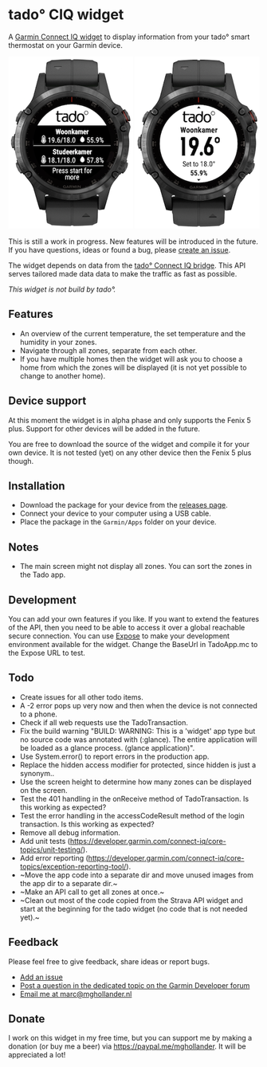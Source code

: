 # tado° CIQ widget

A [Garmin Connect IQ widget](https://developer.garmin.com/connect-iq/overview/)
to display information from your tado° smart thermostat on your Garmin
device.

![tado CIQ widget example 1](assets/screenshots/tado-ciq-widget-1.png "tado CIQ widget example 1") ![tado CIQ widget example 2](assets/screenshots/tado-ciq-widget-2.png "tado CIQ widget example 2")

This is still a work in progress. New features will be introduced in the future.
If you have questions, ideas or found a bug, please
[create an issue](https://github.com/MGHollander/tado-ciq-widget/issues/new/choose).

The widget depends on data from the
[tado° Connect IQ bridge](https://github.com/MGHollander/tado-ciq-bridge).
This API serves tailored made data data to make the traffic as fast as possible.

*This widget is not build by tado°.*

## Features

- An overview of the current temperature, the set temperature and the humidity
  in your zones.
- Navigate through all zones, separate from each other.
- If you have multiple homes then the widget will ask you to choose a home from
  which the zones will be displayed (it is not yet possible to change to
  another home).

## Device support

At this moment the widget is in alpha phase and only supports the Fenix 5 plus.
Support for other devices will be added  in the future.

You are free to download the source of the widget and compile it for your own
device. It is not tested (yet) on any other device then the Fenix 5 plus though.

## Installation

- Download the package for your device from the
  [releases page](https://github.com/MGHollander/tado-ciq-widget/releases).
- Connect your device to your computer using a USB cable.
- Place the package in the `Garmin/Apps` folder on your device.

## Notes

- The main screen might not display all zones. You can sort the zones in the
  Tado app.

## Development

You can add your own features if you like. If you want to extend the features of
the API, then you need to be able to access it over a global reachable secure
connection. You can use [Expose](https://beyondco.de/docs/expose/introduction)
to make your development environment available for the widget. Change the
BaseUrl in TadoApp.mc to the Expose URL to test.

## Todo

- Create issues for all other todo items.
- A -2 error pops up very now and then when the device is not connected to a
  phone.
- Check if all web requests use the TadoTransaction.
- Fix the build warning "BUILD: WARNING: This is a 'widget' app type but no
  source code was annotated with (:glance). The entire application will be
  loaded as a glance process. (glance application)".
- Use System.error() to report errors in the production app.
- Replace the hidden access modifier for protected, since hidden is just a
  synonym..
- Use the screen height to determine how many zones can be displayed on the
  screen.
- Test the 401 handling in the onReceive method of TadoTransaction. Is this
  working as expected?
- Test the error handling in the accessCodeResult method of the login
  transaction. Is this working as expected?
- Remove all debug information.
- Add unit tests (<https://developer.garmin.com/connect-iq/core-topics/unit-testing/>).
- Add error reporting (<https://developer.garmin.com/connect-iq/core-topics/exception-reporting-tool/>).
- ~Move the app code into a separate dir and move unused images from the app dir
  to a separate dir.~
- ~Make an API call to get all zones at once.~
- ~Clean out most of the code copied from the Strava API widget and start at the
  beginning for the tado widget (no code that is not needed yet).~

## Feedback

Please feel free to give feedback, share ideas or report bugs.

- [Add an issue](https://github.com/MGHollander/tado-ciq-widget/issues)
- [Post a question in the dedicated topic on the Garmin Developer forum](https://forums.garmin.com/developer/connect-iq/f/showcase/250769/widget-tado-ciq-widget)
- [Email me at marc@mghollander.nl](mailto:marc@mghollander.nl)

## Donate

I work on this widget in my free time, but you can support me by making a
donation (or buy me a beer) via <https://paypal.me/mghollander>. It will be
appreciated a lot!
